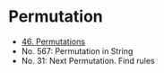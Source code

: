 # Permutation

* [46. Permutations](https://leetcode.com/problems/permutations/)
* No. 567: Permutation in String
* No. 31: Next Permutation. Find rules
